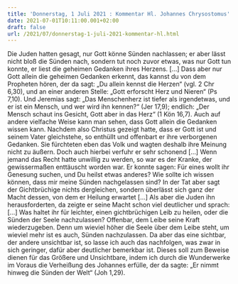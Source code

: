 ```yaml
---
title: 'Donnerstag, 1 Juli 2021 : Kommentar Hl. Johannes Chrysostomus'
date: 2021-07-01T10:11:00.001+02:00
draft: false
url: /2021/07/donnerstag-1-juli-2021-kommentar-hl.html
---
```


Die Juden hatten gesagt, nur Gott könne Sünden nachlassen; er aber lässt nicht bloß die Sünden nach, sondern tut noch zuvor etwas, was nur Gott tun konnte, er liest die geheimen Gedanken ihres Herzens. \[…\] Dass aber nur Gott allein die geheimen Gedanken erkennt, das kannst du von dem Propheten hören, der da sagt: „Du allein kennst die Herzen“ (vgl. 2 Chr 6,30), und an einer anderen Stelle: „Gott erforscht Herz und Nieren“ (Ps 7,10). Und Jeremias sagt: „Das Menschenherz ist tiefer als irgendetwas, und er ist ein Mensch, und wer wird ihn kennen?“ (Jer 17,9); endlich: „Der Mensch schaut ins Gesicht, Gott aber in das Herz“ (1 Kön 16,7). Auch auf andere vielfache Weise kann man sehen, dass Gott allein die Gedanken wissen kann. Nachdem also Christus gezeigt hatte, dass er Gott ist und seinem Vater gleichstehe, so enthüllt und offenbart er ihre verborgenen Gedanken. Sie fürchteten eben das Volk und wagten deshalb ihre Meinung nicht zu äußern. Doch auch hierbei verfuhr er sehr schonend \[…\] Wenn jemand das Recht hatte unwillig zu werden, so war es der Kranke, der gewissermaßen enttäuscht worden war. Er konnte sagen: Für eines wollt ihr Genesung suchen, und Du heilst etwas anderes? Wie sollte ich wissen können, dass mir meine Sünden nachgelassen sind? In der Tat aber sagt der Gichtbrüchige nichts dergleichen, sondern überlässt sich ganz der Macht dessen, von dem er Heilung erwartet \[…\] Als aber die Juden ihn herausforderten, da zeigte er seine Macht schon viel deutlicher und sprach: \[…\] Was haltet ihr für leichter, einen gichtbrüchigen Leib zu heilen, oder die Sünden der Seele nachzulassen? Offenbar, dem Leibe seine Kraft wiederzugeben. Denn um wieviel höher die Seele über dem Leibe steht, um wieviel mehr ist es auch, Sünden nachzulassen. Da aber das eine sichtbar, der andere unsichtbar ist, so lasse ich auch das nachfolgen, was zwar in sich geringer, dafür aber deutlicher bemerkbar ist. Dieses soll zum Beweise dienen für das Größere und Unsichtbare, indem ich durch die Wunderwerke im Voraus die Verheißung des Johannes erfülle, der da sagte: „Er nimmt hinweg die Sünden der Welt“ (Joh 1,29).